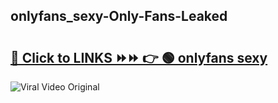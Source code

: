 
 ## onlyfans_sexy-Only-Fans-Leaked

# <h2><a href="https://clipsfans.com/onlyfans_sexy&ref=git">🔗 Click to LINKS ⏩⏩ 👉 🟢 onlyfans sexy </a></h2>

<a href="https://clipsfans.com/onlyfans_sexy&ref=git" rel="nofollow" data-target="animated-image.originalLink"><img src="https://i.ibb.co.com/xMMVF88/686577567.gif" alt="Viral Video Original" style="max-width: 100%; display: inline-block;" data-target="animated-image.originalImage"></a>
